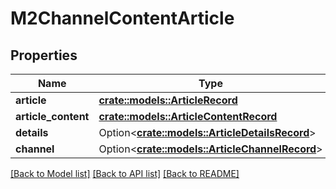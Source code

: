 # M2ChannelContentArticle

## Properties

Name | Type | Description | Notes
------------ | ------------- | ------------- | -------------
**article** | [**crate::models::ArticleRecord**](ArticleRecord.md) |  | 
**article_content** | [**crate::models::ArticleContentRecord**](ArticleContentRecord.md) |  | 
**details** | Option<[**crate::models::ArticleDetailsRecord**](ArticleDetailsRecord.md)> |  | [optional]
**channel** | Option<[**crate::models::ArticleChannelRecord**](ArticleChannelRecord.md)> |  | [optional]

[[Back to Model list]](../README.md#documentation-for-models) [[Back to API list]](../README.md#documentation-for-api-endpoints) [[Back to README]](../README.md)



